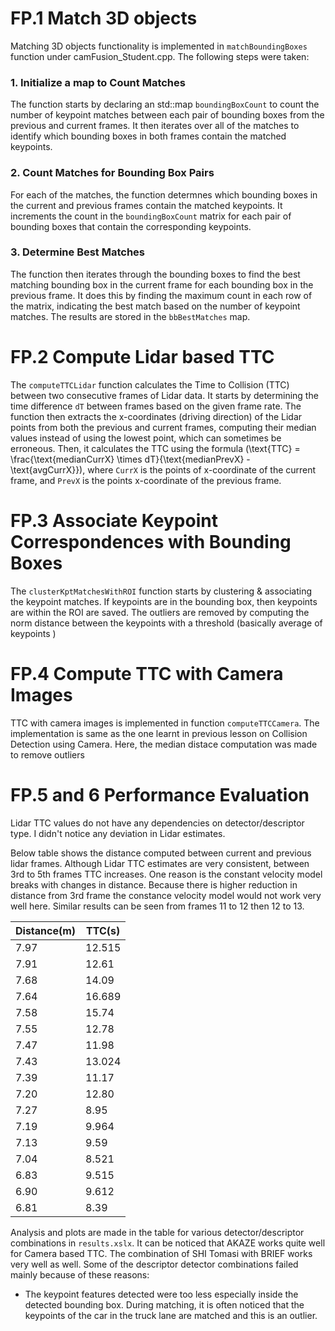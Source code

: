 # FP.1 Match 3D objects
Matching 3D objects functionality is implemented in `matchBoundingBoxes` function under camFusion_Student.cpp. 
The following steps were taken:

### 1. Initialize a map to Count Matches
The function starts by declaring an std::map `boundingBoxCount` to count the number of keypoint matches between each pair of bounding boxes from the previous and current frames. It then iterates over all of the matches to identify which bounding boxes in both frames contain the matched keypoints.

### 2. Count Matches for Bounding Box Pairs
For each of the matches, the function determnes which bounding boxes in the current and previous frames contain the matched keypoints. It increments the count in the `boundingBoxCount` matrix for each pair of bounding boxes that contain the corresponding keypoints.

### 3. Determine Best Matches
The function then iterates through the bounding boxes to find the best matching bounding box in the current frame for each bounding box in the previous frame. It does this by finding the maximum count in each row of the matrix, indicating the best match based on the number of keypoint matches. The results are stored in the `bbBestMatches` map.

# FP.2 Compute Lidar based TTC
The `computeTTCLidar` function calculates the Time to Collision (TTC) between two consecutive frames of Lidar data. It starts by determining the time difference `dT` between frames based on the given frame rate. The function then extracts the x-coordinates (driving direction) of the Lidar points from both the previous and current frames, computing their median values instead of using the lowest point, which can sometimes be erroneous. Then, it calculates the TTC using the formula \(\text{TTC} = \frac{\text{medianCurrX} \times dT}{\text{medianPrevX} - \text{avgCurrX}}\), where `CurrX` is the points of x-coordinate of the current frame, and `PrevX` is the points x-coordinate of the previous frame. 

# FP.3 Associate Keypoint Correspondences with Bounding Boxes
The `clusterKptMatchesWithROI` function starts by clustering & associating the keypoint matches. If keypoints are in the bounding box, then keypoints are within the ROI are saved. The outliers are removed by computing the norm distance between the keypoints with a threshold (basically average of keypoints )

# FP.4 Compute TTC with Camera Images
TTC with camera images is implemented in function `computeTTCCamera`. The implementation is same as the one learnt in previous lesson on Collision Detection using Camera. Here, the median distace computation was made to remove outliers

# FP.5 and 6 Performance Evaluation
Lidar TTC values do not have any dependencies on detector/descriptor type. I didn't notice any deviation in Lidar estimates. 

Below table shows the distance computed between current and previous lidar frames. Although Lidar TTC estimates are very consistent, between 3rd to 5th frames TTC increases. One reason is the constant velocity model breaks with changes in distance. Because there is higher reduction in distance from 3rd frame the constance velocity model would not work very well here. Similar results can be seen from frames 11 to 12 then 12 to 13.

| Distance(m) |  TTC(s)  |
| ---------|-------|
|  7.97    | 12.515|
|  7.91    | 12.61
|7.68      |14.09
|7.64      |16.689
|7.58      | 15.74
|7.55      | 12.78
|7.47      | 11.98 
|7.43      | 13.024
|7.39      | 11.17
|7.20      | 12.80
|7.27      | 8.95
|7.19      | 9.964
|7.13      | 9.59
|7.04      | 8.521
|6.83      | 9.515
|6.90      | 9.612
|6.81      | 8.39

Analysis and plots are  made in the table for various detector/descriptor combinations in `results.xslx`. It can be noticed that AKAZE works quite well for Camera based TTC. The combination of SHI Tomasi with BRIEF works very well as well.
Some of the descriptor detector combinations failed mainly because of these reasons:
- The keypoint features detected were too less especially inside the detected bounding box. During matching, it is often noticed that the keypoints of the car in the truck lane are matched and this is an outlier. 